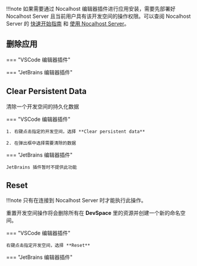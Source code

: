 !!!note
    如果需要通过 Nocalhost 编辑器插件进行应用安装，需要先部署好 Nocalhost Server 且当前用户具有该开发空间的操作权限。可以查阅 Nocalhost Server 的 [快速开始指南](../nh-server/server-quick-start) 和 [使用 Nocalhost Server](../nh-server/using-server)。

## 删除应用

=== "VSCode 编辑器插件"


=== "JetBrains 编辑器插件"



## Clear Persistent Data

清除一个开发空间的持久化数据

=== "VSCode 编辑器插件"

    1. 右键点击指定的开发空间，选择 **Clear persistent data**

    2. 在弹出框中选择需要清除的数据

=== "JetBrains 编辑器插件"

    JetBrains 插件暂时不提供此功能

## Reset

!!!note 
    只有在连接到 Nocalhost Server 时才能执行此操作。

重置开发空间操作将会删除所有在 **DevSpace** 里的资源并创建一个新的命名空间。

=== "VSCode 编辑器插件"

    右键点击指定开发空间，选择 **Reset**

=== "JetBrains 编辑器插件"

